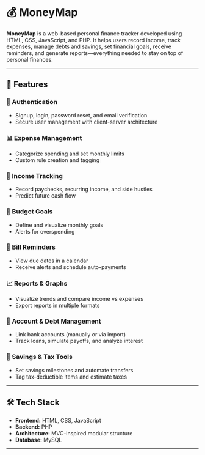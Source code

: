 # 💰 MoneyMap

**MoneyMap** is a web-based personal finance tracker developed using HTML, CSS, JavaScript, and PHP. It helps users record income, track expenses, manage debts and savings, set financial goals, receive reminders, and generate reports—everything needed to stay on top of personal finances.

---

## 🧩 Features

### 🔐 Authentication
- Signup, login, password reset, and email verification
- Secure user management with client-server architecture

### 📊 Expense Management
- Categorize spending and set monthly limits
- Custom rule creation and tagging

### 💼 Income Tracking
- Record paychecks, recurring income, and side hustles
- Predict future cash flow

### 🎯 Budget Goals
- Define and visualize monthly goals
- Alerts for overspending

### 📅 Bill Reminders
- View due dates in a calendar
- Receive alerts and schedule auto-payments

### 📈 Reports & Graphs
- Visualize trends and compare income vs expenses
- Export reports in multiple formats

### 🏦 Account & Debt Management
- Link bank accounts (manually or via import)
- Track loans, simulate payoffs, and analyze interest

### 💸 Savings & Tax Tools
- Set savings milestones and automate transfers
- Tag tax-deductible items and estimate taxes

---

## 🛠️ Tech Stack

- **Frontend:** HTML, CSS, JavaScript
- **Backend:** PHP
- **Architecture:** MVC-inspired modular structure
- **Database:** MySQL

---



